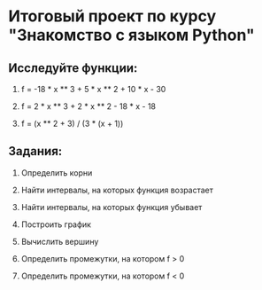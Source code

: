 # Итоговый проект по курсу "Знакомство с языком Python"

## Исследуйте функции:
1) f = -18 * x ** 3 + 5 * x ** 2 + 10 * x - 30

2) f = 2 * x ** 3 + 2 * x ** 2 - 18 * x - 18

3) f = (x ** 2 + 3) / (3 * (x + 1))

## Задания:
1) Определить корни

2) Найти интервалы, на которых функция возрастает

3) Найти интервалы, на которых функция убывает

4) Построить график

5) Вычислить вершину

6) Определить промежутки, на котором f > 0

7) Определить промежутки, на котором f < 0